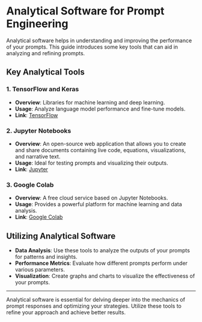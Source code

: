 # Analytical Software for Prompt Engineering

Analytical software helps in understanding and improving the performance of your prompts. This guide introduces some key tools that can aid in analyzing and refining prompts.

## Key Analytical Tools

### 1. TensorFlow and Keras
- **Overview**: Libraries for machine learning and deep learning.
- **Usage**: Analyze language model performance and fine-tune models.
- **Link**: [TensorFlow](https://www.tensorflow.org/)

### 2. Jupyter Notebooks
- **Overview**: An open-source web application that allows you to create and share documents containing live code, equations, visualizations, and narrative text.
- **Usage**: Ideal for testing prompts and visualizing their outputs.
- **Link**: [Jupyter](https://jupyter.org/)

### 3. Google Colab
- **Overview**: A free cloud service based on Jupyter Notebooks.
- **Usage**: Provides a powerful platform for machine learning and data analysis.
- **Link**: [Google Colab](https://colab.research.google.com/)

## Utilizing Analytical Software

- **Data Analysis**: Use these tools to analyze the outputs of your prompts for patterns and insights.
- **Performance Metrics**: Evaluate how different prompts perform under various parameters.
- **Visualization**: Create graphs and charts to visualize the effectiveness of your prompts.

---

Analytical software is essential for delving deeper into the mechanics of prompt responses and optimizing your strategies. Utilize these tools to refine your approach and achieve better results.
